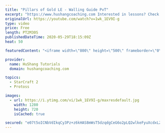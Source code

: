 ```yaml
---
title: "Pillars of Gold LE - Walling Guide PvT"
excerpt: "https://www.hushangcoaching.com Interested in lessons? Check out the website for more information ------------------------------------------------------------------------------------------------------- Want to support HuShang Tutorials directly? Patreon is a website where you can contribute a monthly"
originalUrl: https://youtube.com/watch?v=1wk_1EV9I-g
type: video
price: Free
length: PT2M30S
publishedDateTime: 2020-05-29T18:15:09Z
heat: 50

featuredContent: "<iframe width=\"800\" height=\"500\" frameborder=\"0\" src=\"https://www.youtube.com/embed/1wk_1EV9I-g\" allow=\"accelerometer; autoplay; encrypted-media; gyroscope; picture-in-picture\" allowfullscreen></iframe>"

provider:
  name: HuShang Tutorials
  domain: hushangcoaching.com

topics:
  - StarCraft 2
  - Protoss

images:
  - url: https://i.ytimg.com/vi/1wk_1EV9I-g/maxresdefault.jpg
    width: 1280
    height: 720
    isCached: true

secured: "e07t5oICNbVdIkqCy3Pz+z6kHAS8mWsT5dzqdgCeG6o2pLQ2wlkeFyuXcdxLZNGaZoLygNBxQ50UppyjqhSBiUF+KGY0lEygmQJDs2FXTehrHyNEKvxXwJw/iKpofjQW2H5KxW17B89W/C1KzasqTJHFumKIrlnTsU9+0jE4q9BMAcThLsYqEuD6ok9C4UHn+D6g+vyi7cFn6yIG2xsPSq6ra7cOmZuwXAxcOol57BXgu/GzJ7NwU2B4X1/ayBwqJ6IeGk5ZKbk5A/q6ZuGRoZmuVTz1UXrZm7nABt2mBc9llP/AVNtQjKkhFVH1Bc7GnfMUAsTyggpbxfbR1swszHSsOFPASEjptHCVIv1cyvDjuEmlFojOgxG9j4qisudMmJSs0Q0K2qjMZGMrt5yUyPkThP3ixF/PnkRqJbbFMUI=;erHb7awkGtR/W1FIBb/Z9Q=="
---
```


